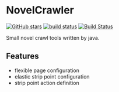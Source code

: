 # NovelCrawler

[![GitHub stars](https://img.shields.io/github/stars/psy-core/NovelCrawler.svg?style=for-the-badge&label=Stars&logo=github)](https://github.com/psy-core/NovelCrawler)
[![build status](https://secure.travis-ci.org/psy-core/NovelCrawler.svg?branch=master)](http://travis-ci.org/psy-core/NovelCrawler)
[![Build Status](https://img.shields.io/github/forks/psy-core/NovelCrawler.svg)](https://github.com/psy-core/NovelCrawler)

Small novel crawl tools written by java.

## Features
- flexible page configuration
- elastic strip point configuration
- strip point action definition

